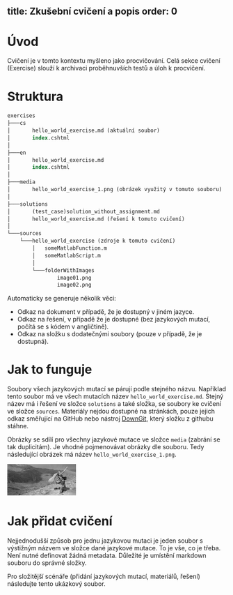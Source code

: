 title: Zkušební cvičení a popis
order: 0
---
# Úvod
Cvičení je v tomto kontextu myšleno jako procvičování. Celá sekce cvičení (Exercise) slouží k archivaci proběhnuvších testů a úloh k procvičení. 

# Struktura 
``` sql
exercises
├───cs
│       hello_world_exercise.md (aktuální soubor)                   
│       index.cshtml
│
├───en
│       hello_world_exercise.md
│       index.cshtml
│
├───media
│       hello_world_exercise_1.png (obrázek využitý v tomuto souboru)
│
├───solutions
│       (test_case)solution_without_assignment.md
│       hello_world_exercise.md (řešení k tomuto cvičení)
│
└───sources
    └───hello_world_exercise (zdroje k tomuto cvičení)
        │   someMatlabFunction.m
        │   someMatlabScript.m
        │
        └───folderWithImages 
                image01.png
                image02.png
```
Automaticky se generuje několik věci: 
- Odkaz na dokument v případě, že je dostupný v jiném jazyce.
- Odkaz na řešení, v případě že je dostupné (bez jazykových mutací, počítá se s kódem v angličtině).
- Odkaz na složku s dodatečnými soubory (pouze v případě, že je dostupná).

# Jak to funguje 
Soubory všech jazykových mutací se párují podle stejného názvu. Například tento soubor má ve všech mutacích název `hello_world_exercise.md`. Stejný název má i řešení ve složce `solutions` a také složka, se soubory ke cvičení ve složce `sources`. Materiály nejdou dostupné na stránkách, pouze jejich odkaz směřující na GitHub nebo nástroj [DownGit](https://minhaskamal.github.io/DownGit/#/home), který složku z githubu stáhne.

Obrázky se sdílí pro všechny jazykové mutace ve složce `media` (zabrání se tak duplicitám). Je vhodné pojmenovávat obrázky dle souboru. Tedy následující obrázek má název `hello_world_exercise_1.png`. 

![](../media/hello_world_exercise_1.png)

# Jak přidat cvičení
Nejjednodušší způsob pro jednu jazykovou mutaci je jeden soubor s výstižným názvem ve složce dané jazykové mutace. To je vše, co je třeba. Není nutné definovat žádná metadata. Důležité je umístění markdown souboru do správné složky.

Pro složitější scénáře (přidání jazykových mutací, materiálů, řešení) následujte tento ukázkový soubor. 



